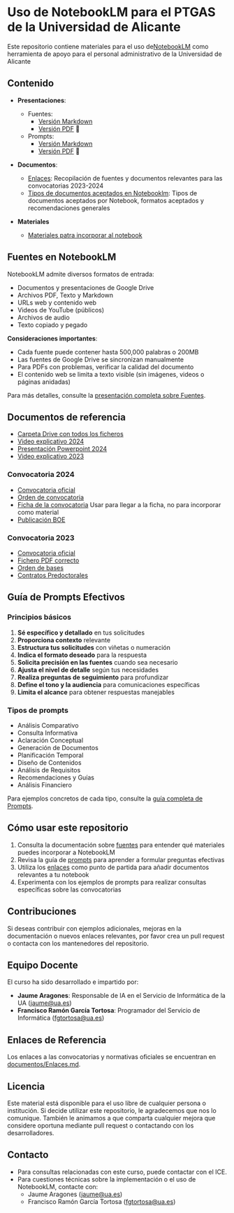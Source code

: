 # Uso de NotebookLM para el PTGAS de la Universidad de Alicante
Este repositorio contiene materiales para el uso de[NotebookLM](https://notebooklm.google.com) como herramienta de apoyo para el personal administrativo de la Universidad de Alicante

## Contenido

- **Presentaciones**:
  - Fuentes: 
    - [Versión Markdown](presentacion/Fuentes.md) 
    - [Versión PDF](presentacion/Fuentes.pdf) 📄
  - Prompts: 
    - [Versión Markdown](presentacion/Prompts.md) 
    - [Versión PDF](presentacion/Prompts.pdf) 📄

- **Documentos**:
  - [Enlaces](presentacion/Enlaces.md): Recopilación de fuentes y documentos relevantes para las convocatorias 2023-2024
  - [Tipos de documentos aceptados en Notebooklm](presentacion/Tipos-de-documento.md): Tipos de documentos aceptados por Notebook, formatos aceptados y recomendaciones generales

- **Materiales**
  - [Materiales patra incorporar al notebook](https://drive.google.com/drive/folders/12aWKVzRPCluWCUJ-Z5Q0Ato4Uz42SB75?usp=drive_link)

## Fuentes en NotebookLM

NotebookLM admite diversos formatos de entrada:

- Documentos y presentaciones de Google Drive
- Archivos PDF, Texto y Markdown
- URLs web y contenido web
- Videos de YouTube (públicos)
- Archivos de audio
- Texto copiado y pegado

**Consideraciones importantes**:
- Cada fuente puede contener hasta 500,000 palabras o 200MB
- Las fuentes de Google Drive se sincronizan manualmente
- Para PDFs con problemas, verificar la calidad del documento
- El contenido web se limita a texto visible (sin imágenes, videos o páginas anidadas)

Para más detalles, consulte la [presentación completa sobre Fuentes](presentacion/Fuentes.md).

## Documentos de referencia

- [Carpeta Drive con todos los ficheros](https://drive.google.com/drive/folders/12aWKVzRPCluWCUJ-Z5Q0Ato4Uz42SB75?usp=drive_link)
- [Video explicativo 2024](https://www.youtube.com/watch?v=h5TjnwxJHw4&t=61s)
- [Presentación Powerpoint 2024](https://www.udg.edu/ca/Portals/6/UdGEventsNews/5921/Media/Document/Presentacion_de_PowerPoint_AEI.pdf)
- [Video explicativo 2023](https://www.youtube.com/watch?v=HpmBOKVA8pM)

### Convocatoria 2024
- [Convocatoria oficial](https://www.aei.gob.es/convocatorias/buscador-convocatorias/proyectos-generacion-conocimiento-2024/convocatoria)
- [Orden de convocatoria](https://www.pap.hacienda.gob.es/bdnstrans/GE/es/convocatoria/801943/document/1174086)
- [Ficha de la convocatoria](https://www.pap.hacienda.gob.es/bdnstrans/GE/es/convocatorias/801943) Usar para llegar a la ficha, no para incorporar como material
- [Publicación BOE](https://www.boe.es/boe/dias/2024/12/12/pdfs/BOE-B-2024-45527.pdf)

### Convocatoria 2023
- [Convocatoria oficial](https://www.aei.gob.es/convocatorias/buscador-convocatorias/proyectos-generacion-conocimiento-2023)
- [Fichero PDF correcto](documentos/Convocatoria-2023-fichero-correcto.pdf)
- [Orden de bases](https://www.aei.gob.es/convocatorias/buscador-convocatorias/proyectos-generacion-conocimiento-2023/orden-bases)
- [Contratos Predoctorales](https://www.aei.gob.es/sites/default/files/convocatory_info/2024-07/PID2023-PRP-Contratos-Predoctorales.pdf)


## Guía de Prompts Efectivos

### Principios básicos

1. **Sé específico y detallado** en tus solicitudes
2. **Proporciona contexto** relevante 
3. **Estructura tus solicitudes** con viñetas o numeración
4. **Indica el formato deseado** para la respuesta
5. **Solicita precisión en las fuentes** cuando sea necesario
6. **Ajusta el nivel de detalle** según tus necesidades
7. **Realiza preguntas de seguimiento** para profundizar
8. **Define el tono y la audiencia** para comunicaciones específicas
9. **Limita el alcance** para obtener respuestas manejables

### Tipos de prompts

- Análisis Comparativo
- Consulta Informativa
- Aclaración Conceptual
- Generación de Documentos
- Planificación Temporal
- Diseño de Contenidos
- Análisis de Requisitos
- Recomendaciones y Guías
- Análisis Financiero

Para ejemplos concretos de cada tipo, consulte la [guía completa de Prompts](presentacion/Prompts.md).


## Cómo usar este repositorio

1. Consulta la documentación sobre [fuentes](presentacion/Fuentes.md) para entender qué materiales puedes incorporar a NotebookLM
2. Revisa la guía de [prompts](presentacion/Prompts.md) para aprender a formular preguntas efectivas
3. Utiliza los [enlaces](documentos/Enlaces.md) como punto de partida para añadir documentos relevantes a tu notebook
4. Experimenta con los ejemplos de prompts para realizar consultas específicas sobre las convocatorias

## Contribuciones

Si deseas contribuir con ejemplos adicionales, mejoras en la documentación o nuevos enlaces relevantes, por favor crea un pull request o contacta con los mantenedores del repositorio.

## Equipo Docente

El curso ha sido desarrollado e impartido por:

- **Jaume Aragones**: Responsable de IA en el Servicio de Informática de la UA (jaume@ua.es)
- **Francisco Ramón García Tortosa**: Programador del Servicio de Informática (fgtortosa@ua.es)

## Enlaces de Referencia

Los enlaces a las convocatorias y normativas oficiales se encuentran en [documentos/Enlaces.md](documentos/Enlaces.md).

## Licencia

Este material está disponible para el uso libre de cualquier persona o institución. Si decide utilizar este repositorio, le agradecemos que nos lo comunique. También le animamos a que comparta cualquier mejora que considere oportuna mediante pull request o contactando con los desarrolladores.

## Contacto

- Para consultas relacionadas con este curso, puede contactar con el ICE.
- Para cuestiones técnicas sobre la implementación o el uso de NotebookLM, contacte con:
  - Jaume Aragones (jaume@ua.es)
  - Francisco Ramón García Tortosa (fgtortosa@ua.es)
